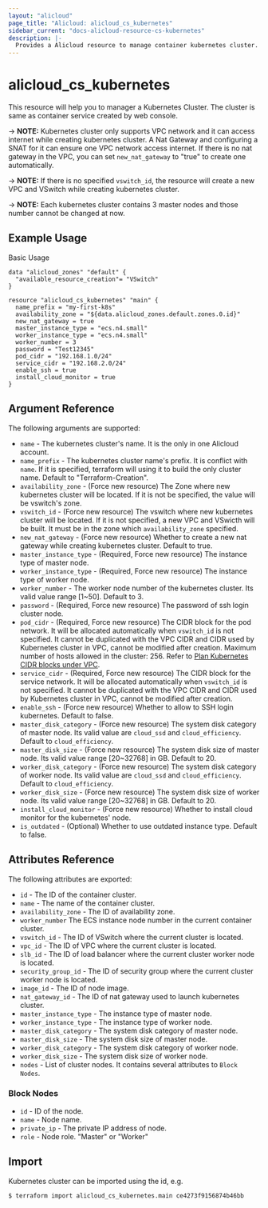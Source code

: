 ```yaml
---
layout: "alicloud"
page_title: "Alicloud: alicloud_cs_kubernetes"
sidebar_current: "docs-alicloud-resource-cs-kubernetes"
description: |-
  Provides a Alicloud resource to manage container kubernetes cluster.
---
```


# alicloud\_cs\_kubernetes

This resource will help you to manager a Kubernetes Cluster. The cluster is same as container service created by web console.

-> **NOTE:** Kubernetes cluster only supports VPC network and it can access internet while creating kubernetes cluster.
A Nat Gateway and configuring a SNAT for it can ensure one VPC network access internet. If there is no nat gateway in the
VPC, you can set `new_nat_gateway` to "true" to create one automatically.

-> **NOTE:** If there is no specified `vswitch_id`, the resource will create a new VPC and VSwitch while creating kubernetes cluster.

-> **NOTE:** Each kubernetes cluster contains 3 master nodes and those number cannot be changed at now.

## Example Usage

Basic Usage

```
data "alicloud_zones" "default" {
  "available_resource_creation"= "VSwitch"
}

resource "alicloud_cs_kubernetes" "main" {
  name_prefix = "my-first-k8s"
  availability_zone = "${data.alicloud_zones.default.zones.0.id}"
  new_nat_gateway = true
  master_instance_type = "ecs.n4.small"
  worker_instance_type = "ecs.n4.small"
  worker_number = 3
  password = "Test12345"
  pod_cidr = "192.168.1.0/24"
  service_cidr = "192.168.2.0/24"
  enable_ssh = true
  install_cloud_monitor = true
}
```
## Argument Reference

The following arguments are supported:

* `name` - The kubernetes cluster's name. It is the only in one Alicloud account.
* `name_prefix` - The kubernetes cluster name's prefix. It is conflict with `name`. If it is specified, terraform will using it to build the only cluster name. Default to "Terraform-Creation".
* `availability_zone` - (Force new resource) The Zone where new kubernetes cluster will be located. If it is not be specified, the value will be vswitch's zone.
* `vswitch_id` - (Force new resource) The vswitch where new kubernetes cluster will be located. If it is not specified, a new VPC and VSwicth will be built. It must be in the zone which `availability_zone` specified.
* `new_nat_gateway` - (Force new resource) Whether to create a new nat gateway while creating kubernetes cluster. Default to true.
* `master_instance_type` - (Required, Force new resource) The instance type of master node.
* `worker_instance_type` - (Required, Force new resource) The instance type of worker node.
* `worker_number` - The worker node number of the kubernetes cluster. Its valid value range [1~50]. Default to 3.
* `password` - (Required, Force new resource) The password of ssh login cluster node.
* `pod_cidr` - (Required, Force new resource) The CIDR block for the pod network. It will be allocated automatically when `vswitch_id` is not specified.
It cannot be duplicated with the VPC CIDR and CIDR used by Kubernetes cluster in VPC, cannot be modified after creation.
Maximum number of hosts allowed in the cluster: 256. Refer to [Plan Kubernetes CIDR blocks under VPC](https://www.alibabacloud.com/help/doc-detail/64530.htm).
* `service_cidr` - (Required, Force new resource) The CIDR block for the service network.  It will be allocated automatically when `vswitch_id` is not specified.
It cannot be duplicated with the VPC CIDR and CIDR used by Kubernetes cluster in VPC, cannot be modified after creation.
* `enable_ssh` - (Force new resource) Whether to allow to SSH login kubernetes. Default to false.
* `master_disk_category` - (Force new resource) The system disk category of master node. Its valid value are `cloud_ssd` and `cloud_efficiency`. Default to `cloud_efficiency`.
* `master_disk_size` - (Force new resource) The system disk size of master node. Its valid value range [20~32768] in GB. Default to 20.
* `worker_disk_category` - (Force new resource) The system disk category of worker node. Its valid value are `cloud_ssd` and `cloud_efficiency`. Default to `cloud_efficiency`.
* `worker_disk_size` - (Force new resource) The system disk size of worker node. Its valid value range [20~32768] in GB. Default to 20.
* `install_cloud_monitor` - (Force new resource) Whether to install cloud monitor for the kubernetes' node.
* `is_outdated` - (Optional) Whether to use outdated instance type. Default to false.

## Attributes Reference

The following attributes are exported:

* `id` - The ID of the container cluster.
* `name` - The name of the container cluster.
* `availability_zone` - The ID of availability zone.
* `worker_number` The ECS instance node number in the current container cluster.
* `vswitch_id` - The ID of VSwitch where the current cluster is located.
* `vpc_id` - The ID of VPC where the current cluster is located.
* `slb_id` - The ID of load balancer where the current cluster worker node is located.
* `security_group_id` - The ID of security group where the current cluster worker node is located.
* `image_id` - The ID of node image.
* `nat_gateway_id` - The ID of nat gateway used to launch kubernetes cluster.
* `master_instance_type` - The instance type of master node.
* `worker_instance_type` - The instance type of worker node.
* `master_disk_category` - The system disk category of master node.
* `master_disk_size` - The system disk size of master node.
* `worker_disk_category` - The system disk category of worker node.
* `worker_disk_size` - The system disk size of worker node.
* `nodes` - List of cluster nodes. It contains several attributes to `Block Nodes`.

### Block Nodes

* `id` - ID of the node.
* `name` - Node name.
* `private_ip` - The private IP address of node.
* `role` - Node role. "Master" or "Worker"

## Import

Kubernetes cluster can be imported using the id, e.g.

```
$ terraform import alicloud_cs_kubernetes.main ce4273f9156874b46bb
```